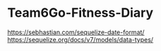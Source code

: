 # Team6Go-Fitness-Diary

https://sebhastian.com/sequelize-date-format/
https://sequelize.org/docs/v7/models/data-types/
